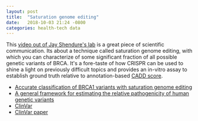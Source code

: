 ```yaml
---
layout: post
title:  "Saturation genome editing"
date:   2018-10-03 21:24 -0800
categories: health-tech data
---
```


This [video out of Jay Shendure's lab][1] is a great piece of scientific communication. Its about a technique called saturation genome editing, with which you can characterize of some significant fraction of all possible genetic variants of BRCA. It's a fore-taste of how CRISPR can be used to shine a light on previously difficult topics and provides an in-vitro assay to establish ground truth relative to annotation-based [CADD score][3].

- [Accurate classification of BRCA1 variants with saturation genome editing][2]
- [A general framework for estimating the relative pathogenicity of human genetic variants](https://www.nature.com/articles/ng.2892)
- [ClinVar](https://www.ncbi.nlm.nih.gov/clinvar/)
- [ClinVar paper](https://www.ncbi.nlm.nih.gov/pmc/articles/PMC3965032/)

[1]: https://twitter.com/JShendure/status/1039928071405559808
[2]: https://www.nature.com/articles/s41586-018-0461-z
[3]: https://cadd.gs.washington.edu/
